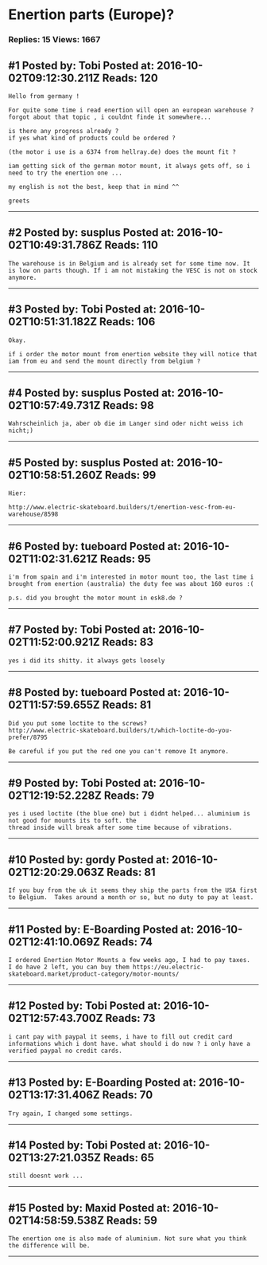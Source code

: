 # Enertion parts (Europe)?

### Replies: 15 Views: 1667

## \#1 Posted by: Tobi Posted at: 2016-10-02T09:12:30.211Z Reads: 120

```
Hello from germany !

For quite some time i read enertion will open an european warehouse ?
forgot about that topic , i couldnt finde it somewhere...

is there any progress already ? 
if yes what kind of products could be ordered ?

(the motor i use is a 6374 from hellray.de) does the mount fit ?

iam getting sick of the german motor mount, it always gets off, so i  need to try the enertion one ...

my english is not the best, keep that in mind ^^

greets
```

---
## \#2 Posted by: susplus Posted at: 2016-10-02T10:49:31.786Z Reads: 110

```
The warehouse is in Belgium and is already set for some time now. It is low on parts though. If i am not mistaking the VESC is not on stock anymore.
```

---
## \#3 Posted by: Tobi Posted at: 2016-10-02T10:51:31.182Z Reads: 106

```
Okay.

if i order the motor mount from enertion website they will notice that iam from eu and send the mount directly from belgium ?
```

---
## \#4 Posted by: susplus Posted at: 2016-10-02T10:57:49.731Z Reads: 98

```
Wahrscheinlich ja, aber ob die im Langer sind oder nicht weiss ich nicht;)
```

---
## \#5 Posted by: susplus Posted at: 2016-10-02T10:58:51.260Z Reads: 99

```
Hier: 

http://www.electric-skateboard.builders/t/enertion-vesc-from-eu-warehouse/8598
```

---
## \#6 Posted by: tueboard Posted at: 2016-10-02T11:02:31.621Z Reads: 95

```
i'm from spain and i'm interested in motor mount too, the last time i brought from enertion (australia) the duty fee was about 160 euros :(

p.s. did you brought the motor mount in esk8.de ?
```

---
## \#7 Posted by: Tobi Posted at: 2016-10-02T11:52:00.921Z Reads: 83

```
yes i did its shitty. it always gets loosely
```

---
## \#8 Posted by: tueboard Posted at: 2016-10-02T11:57:59.655Z Reads: 81

```
Did you put some loctite to the screws? 
http://www.electric-skateboard.builders/t/which-loctite-do-you-prefer/8795

Be careful if you put the red one you can't remove It anymore.
```

---
## \#9 Posted by: Tobi Posted at: 2016-10-02T12:19:52.228Z Reads: 79

```
yes i used loctite (the blue one) but i didnt helped... aluminium is not good for mounts its to soft. the 
thread inside will break after some time because of vibrations.
```

---
## \#10 Posted by: gordy Posted at: 2016-10-02T12:20:29.063Z Reads: 81

```
If you buy from the uk it seems they ship the parts from the USA first to Belgium.  Takes around a month or so, but no duty to pay at least.
```

---
## \#11 Posted by: E-Boarding Posted at: 2016-10-02T12:41:10.069Z Reads: 74

```
I ordered Enertion Motor Mounts a few weeks ago, I had to pay taxes.
I do have 2 left, you can buy them https://eu.electric-skateboard.market/product-category/motor-mounts/
```

---
## \#12 Posted by: Tobi Posted at: 2016-10-02T12:57:43.700Z Reads: 73

```
i cant pay with paypal it seems, i have to fill out credit card informations which i dont have. what should i do now ? i only have a verified paypal no credit cards.
```

---
## \#13 Posted by: E-Boarding Posted at: 2016-10-02T13:17:31.406Z Reads: 70

```
Try again, I changed some settings.
```

---
## \#14 Posted by: Tobi Posted at: 2016-10-02T13:27:21.035Z Reads: 65

```
still doesnt work ...
```

---
## \#15 Posted by: Maxid Posted at: 2016-10-02T14:58:59.538Z Reads: 59

```
The enertion one is also made of aluminium. Not sure what you think the difference will be.
```

---
